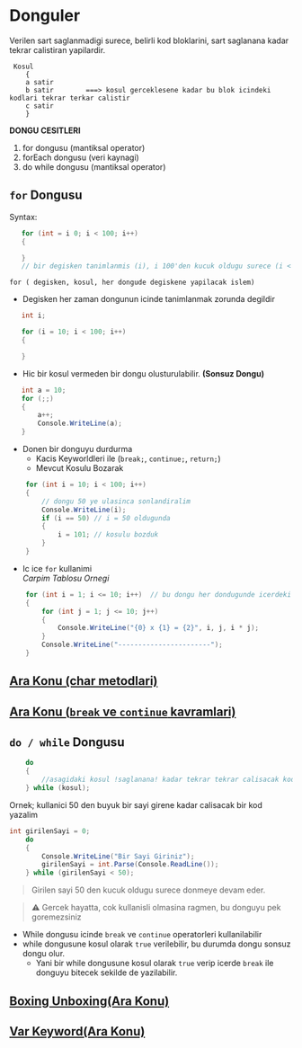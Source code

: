 # Donguler
Verilen sart saglanmadigi surece, belirli kod bloklarini, sart saglanana kadar tekrar calistiran yapilardir.
```
 Kosul
    {
    a satir
    b satir        ===> kosul gerceklesene kadar bu blok icindeki kodlari tekrar terkar calistir
    c satir
    }
```
 **DONGU CESITLERI**
 1. for dongusu (mantiksal operator)
 2. forEach dongusu (veri kaynagi)
 3. do while dongusu (mantiksal operator)

 ## `for` Dongusu

 Syntax:
 ```C#
    for (int = i 0; i < 100; i++)  
    {

    }
    // bir degisken tanimlanmis (i), i 100'den kucuk oldugu surece (i < 100), asagidaki kod blogunu calistir, her tekrarda i'yi bir arttir (i++)
 ``` 
 `for ( degisken, kosul, her dongude degiskene yapilacak islem)`

 * Degisken her zaman dongunun icinde tanimlanmak zorunda degildir
 ```C#
    int i;

    for (i = 10; i < 100; i++)
    {

    }
 ```
 * Hic bir kosul vermeden bir dongu olusturulabilir. **(Sonsuz Dongu)**
 ```C#
    int a = 10;
    for (;;)
    {
        a++;
        Console.WriteLine(a);
    }
 ```
* Donen bir donguyu durdurma 
    * Kacis Keyworldleri ile (`break;`, `continue;`, `return;`)
    * Mevcut Kosulu Bozarak
```C#
    for (int i = 10; i < 100; i++)
    {
        // dongu 50 ye ulasinca sonlandiralim
        Console.WriteLine(i);
        if (i == 50) // i = 50 oldugunda
        {
            i = 101; // kosulu bozduk
        }
    }
```

* Ic ice `for` kullanimi
\
*Carpim Tablosu Ornegi*
```C#
    for (int i = 1; i <= 10; i++)  // bu dongu her dondugunde icerdeki dongu 10 kere donecek. 
    {
        for (int j = 1; j <= 10; j++)
        {
            Console.WriteLine("{0} x {1} = {2}", i, j, i * j);
        }
        Console.WriteLine("-----------------------");
    }
```
## [Ara Konu (char metodlari)](README(char-metodlari).md)

## [Ara Konu (`break` ve `continue` kavramlari)](README(break-continue).md)

 ## `do / while` Dongusu
```C#
    do
    {
        //asagidaki kosul !saglanana! kadar tekrar tekrar calisacak kod blogu
    } while (kosul);
```

Ornek; kullanici 50 den buyuk bir sayi girene kadar calisacak bir kod yazalim
```C#
int girilenSayi = 0;
    do
    {
        Console.WriteLine("Bir Sayi Giriniz");
        girilenSayi = int.Parse(Console.ReadLine());
    } while (girilenSayi < 50);
```
> Girilen sayi 50 den kucuk oldugu surece donmeye devam eder.

> :warning: Gercek hayatta, cok kullanisli olmasina ragmen, bu donguyu pek goremezsiniz 

* While dongusu icinde `break` ve `continue` operatorleri kullanilabilir
* while dongusune kosul olarak `true` verilebilir, bu durumda dongu sonsuz dongu olur. 
    * Yani bir while dongusune kosul olarak `true` verip icerde `break` ile donguyu bitecek sekilde de yazilabilir.

## [Boxing Unboxing(Ara Konu)](README(boxing-unboxing).md)
## [Var Keyword(Ara Konu)](README(var-keyword).md)